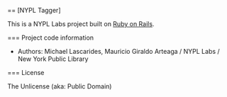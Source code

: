 == [NYPL Tagger]

This is a NYPL Labs project built on [Ruby on Rails](http://rubyonrails.org).

=== Project code information

* Authors: Michael Lascarides, Mauricio Giraldo Arteaga / NYPL Labs / New York Public Library

=== License

The Unlicense (aka: Public Domain)
